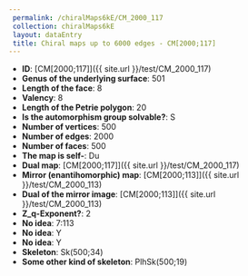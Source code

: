 ```yaml
--- 
 permalink: /chiralMaps6kE/CM_2000_117 
 collection: chiralMaps6kE
 layout: dataEntry
 title: Chiral maps up to 6000 edges - CM[2000;117]
---
```


- **ID**: [CM[2000;117]]({{ site.url }}/test/CM_2000_117)
- **Genus of the underlying surface**: 501
- **Length of the face**: 8
- **Valency**: 8
- **Length of the Petrie polygon**: 20
- **Is the automorphism group solvable?**: S
- **Number of vertices**: 500
- **Number of edges**: 2000
- **Number of faces**: 500
- **The map is self-**: Du
- **Dual map**: [CM[2000;117]]({{ site.url }}/test/CM_2000_117)
- **Mirror (enantihomorphic) map**: [CM[2000;113]]({{ site.url }}/test/CM_2000_113)
- **Dual of the mirror image**: [CM[2000;113]]({{ site.url }}/test/CM_2000_113)
- **Z_q-Exponent?**: 2
- **No idea**:  7:113
- **No idea**: Y
- **No idea**: Y
- **Skeleton**: Sk(500;34)
- **Some other kind of skeleton**: PlhSk(500;19)
